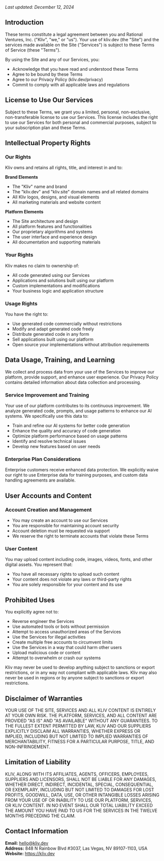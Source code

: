 *Last updated: December 12, 2024*

## Introduction

These terms constitute a legal agreement between you and Rational Ventures, Inc. ("Kliv", "we," or "us"). Your use of kliv.dev (the "Site") and the services made available on the Site ("Services") is subject to these Terms of Service (these "Terms").

By using the Site and any of our Services, you:

- Acknowledge that you have read and understood these Terms
- Agree to be bound by these Terms
- Agree to our Privacy Policy (kliv.dev/privacy)
- Commit to comply with all applicable laws and regulations

## License to Use Our Services

Subject to these Terms, we grant you a limited, personal, non-exclusive, non-transferable license to use our Services. This license includes the right to use our Services for both personal and commercial purposes, subject to your subscription plan and these Terms.

## Intellectual Property Rights

### Our Rights

Kliv owns and retains all rights, title, and interest in and to:

**Brand Elements**
- The "Kliv" name and brand
- The "kliv.dev" and "kliv.site" domain names and all related domains
- All Kliv logos, designs, and visual elements
- All marketing materials and website content

**Platform Elements**
- The Site architecture and design
- All platform features and functionalities
- Our proprietary algorithms and systems
- The user interface and experience design
- All documentation and supporting materials

### Your Rights

Kliv makes no claim to ownership of:

- All code generated using our Services
- Applications and solutions built using our platform
- Custom implementations and modifications
- Your business logic and application structure

### Usage Rights

You have the right to:

- Use generated code commercially without restrictions
- Modify and adapt generated code freely
- Distribute generated code in any form
- Sell applications built using our platform
- Open source your implementations without attribution requirements

## Data Usage, Training, and Learning

We collect and process data from your use of the Services to improve our platform, provide support, and enhance user experience. Our Privacy Policy contains detailed information about data collection and processing.

### Service Improvement and Training

Your use of our platform contributes to its continuous improvement. We analyze generated code, prompts, and usage patterns to enhance our AI systems. We specifically use this data to:

- Train and refine our AI systems for better code generation
- Enhance the quality and accuracy of code generation
- Optimize platform performance based on usage patterns
- Identify and resolve technical issues
- Develop new features based on user needs

### Enterprise Plan Considerations

Enterprise customers receive enhanced data protection. We explicitly waive our right to use Enterprise data for training purposes, and custom data handling agreements are available.

## User Accounts and Content

### Account Creation and Management

- You may create an account to use our Services
- You are responsible for maintaining account security
- Account deletion must be requested via support
- We reserve the right to terminate accounts that violate these Terms

### User Content

You may upload content including code, images, videos, fonts, and other digital assets. You represent that:

- You have all necessary rights to upload such content
- Your content does not violate any laws or third-party rights
- You are solely responsible for your content and its use

## Prohibited Uses

You explicitly agree not to:

- Reverse engineer the Services
- Use automated tools or bots without permission
- Attempt to access unauthorized areas of the Services
- Use the Services for illegal activities
- Create multiple free accounts to circumvent limits
- Use the Services in a way that could harm other users
- Upload malicious code or content
- Attempt to overwhelm or crash our systems

Kliv may never be used to develop anything subject to sanctions or export restrictions, or in any way not compliant with applicable laws. Kliv may also never be used in regions or by anyone subject to sanctions or export restrictions.

## Disclaimer of Warranties

YOUR USE OF THE SITE, SERVICES AND ALL KLIV CONTENT IS ENTIRELY AT YOUR OWN RISK. THE PLATFORM, SERVICES, AND ALL CONTENT ARE PROVIDED "AS IS" AND "AS AVAILABLE" WITHOUT ANY GUARANTEES. TO THE FULLEST EXTENT PERMITTED BY LAW, KLIV AND OUR SUPPLIERS EXPLICITLY DISCLAIM ALL WARRANTIES, WHETHER EXPRESS OR IMPLIED, INCLUDING BUT NOT LIMITED TO IMPLIED WARRANTIES OF MERCHANTABILITY, FITNESS FOR A PARTICULAR PURPOSE, TITLE, AND NON-INFRINGEMENT.

## Limitation of Liability

KLIV, ALONG WITH ITS AFFILIATES, AGENTS, OFFICERS, EMPLOYEES, SUPPLIERS AND LICENSORS, SHALL NOT BE LIABLE FOR ANY DAMAGES, WHETHER DIRECT, INDIRECT, INCIDENTAL, SPECIAL, CONSEQUENTIAL, OR EXEMPLARY, INCLUDING BUT NOT LIMITED TO DAMAGES FOR LOST PROFITS, GOODWILL, DATA, USE, OR OTHER INTANGIBLE LOSSES ARISING FROM YOUR USE OF OR INABILITY TO USE OUR PLATFORM, SERVICES, OR KLIV CONTENT. IN NO EVENT SHALL OUR TOTAL LIABILITY EXCEED THE AMOUNT YOU HAVE PAID TO US FOR THE SERVICES IN THE TWELVE MONTHS PRECEDING THE CLAIM.

## Contact Information

**Email:** hello@kliv.dev  
**Address:** 848 N Rainbow Blvd #3037, Las Vegas, NV 89107-1103, USA  
**Website:** https://kliv.dev
